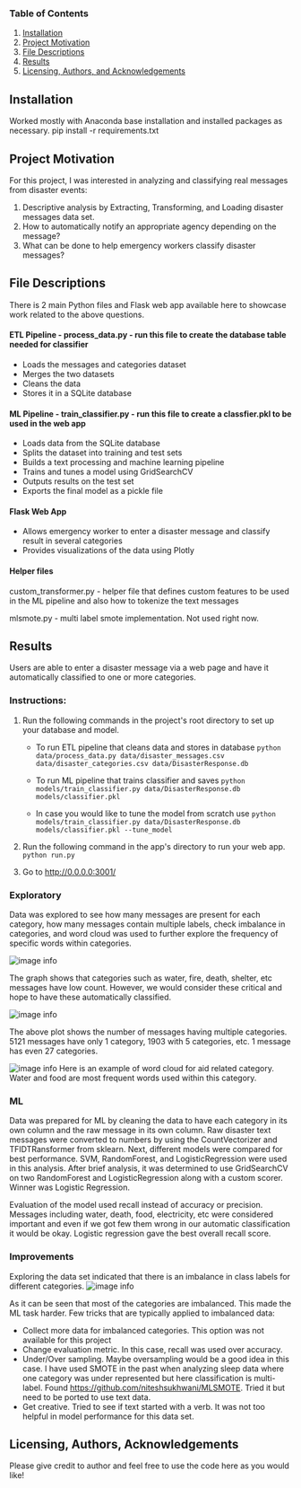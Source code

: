 ### Table of Contents

1. [Installation](#installation)
2. [Project Motivation](#motivation)
3. [File Descriptions](#files)
4. [Results](#results)
5. [Licensing, Authors, and Acknowledgements](#licensing)

## Installation <a name="installation"></a>

Worked mostly with Anaconda base installation and installed packages as necessary.  pip install -r requirements.txt  

## Project Motivation<a name="motivation"></a>

For this project, I was interested in analyzing and classifying real messages from disaster events:

1. Descriptive analysis by Extracting, Transforming, and Loading disaster messages data set.
2. How to automatically notify an appropriate agency depending on the message?
3. What can be done to help emergency workers classify disaster messages?


## File Descriptions <a name="files"></a>

There is 2 main Python files and Flask web app available here to showcase work related to the above questions.  

#### ETL Pipeline - process_data.py - run this file to create the database table needed for classifier
* Loads the messages and categories dataset
* Merges the two datasets
* Cleans the data
* Stores it in a SQLite database

#### ML Pipeline - train_classifier.py - run this file to create a classfier.pkl to be used in the web app
* Loads data from the SQLite database
* Splits the dataset into training and test sets
* Builds a text processing and machine learning pipeline
* Trains and tunes a model using GridSearchCV
* Outputs results on the test set
* Exports the final model as a pickle file

#### Flask Web App
* Allows emergency worker to enter a disaster message and classify result in several categories
* Provides visualizations of the data using Plotly

#### Helper files
custom_transformer.py - helper file that defines custom features to be used in the ML pipeline and also how to tokenize the text messages

mlsmote.py - multi label smote implementation.  Not used right now.

## Results<a name="results"></a>
Users are able to enter a disaster message via a web page and have it automatically classified to one or more categories.  
### Instructions:
1. Run the following commands in the project's root directory to set up your database and model.

    - To run ETL pipeline that cleans data and stores in database
    `python data/process_data.py data/disaster_messages.csv data/disaster_categories.csv data/DisasterResponse.db`
    - To run ML pipeline that trains classifier and saves
    `python models/train_classifier.py data/DisasterResponse.db models/classifier.pkl`
    
    - In case you would like to tune the model from scratch use 
    `python models/train_classifier.py data/DisasterResponse.db models/classifier.pkl --tune_model`

2. Run the following command in the app's directory to run your web app.
    `python run.py`

3. Go to http://0.0.0.0:3001/

### Exploratory
Data was explored to see how many messages are present for each category, how many messages contain multiple labels, check imbalance in categories, and word cloud was used to further explore the frequency of specific words within categories.

![image info](./pictures/disaster_messages_category.png)

The graph shows that categories such as water, fire, death, shelter, etc messages have low count.  However, we would consider these critical and hope to have these automatically classified.

![image info](./pictures/message_labels.png)

The above plot shows the number of messages having multiple categories.  5121 messages have only 1 category, 1903 with 5 categories, etc.  1 message has even 27 categories.

![image info](./pictures/wordcloud.png)
Here is an example of word cloud for aid related category.  Water and food are most frequent words used within this category.

### ML
Data was prepared for ML by cleaning the data to have each category in its own column and the raw message in its own column.  Raw disaster text messages were converted to numbers by using the CountVectorizer and TFIDTRansformer from sklearn.  Next, different models were compared for best performance.  SVM, RandomForest, and LogisticRegression were used in this analysis.  After brief analysis, it was determined to use GridSearchCV on two RandomForest and LogisticRegression along with a custom scorer.  Winner was Logistic Regression.

Evaluation of the model used recall instead of accuracy or precision.  Messages including water, death, food, electricity, etc were considered important and even if we got few them wrong in our automatic classification it would be okay.  Logistic regression gave the best overall recall score.  
### Improvements
Exploring the data set indicated that there is an imbalance in class labels for different categories.
![image info](./pictures/imbalance_labels.png)

As it can be seen that most of the categories are imbalanced. This made the ML task harder.  Few tricks that are typically applied to imbalanced data:
* Collect more data for imbalanced categories.  This option was not available for this project
* Change evaluation metric.  In this case, recall was used over accuracy.
* Under/Over sampling.  Maybe oversampling would be a good idea in this case.  I have used SMOTE in the past when analyzing sleep data where one category was under represented but here classification is multi-label.  Found https://github.com/niteshsukhwani/MLSMOTE.  Tried it but need to be ported to use text data.
* Get creative. Tried to see if text started with a verb.  It was not too helpful in model performance for this data set.   




## Licensing, Authors, Acknowledgements<a name="licensing"></a>

Please give credit to author and feel free to use the code here as you would like!

